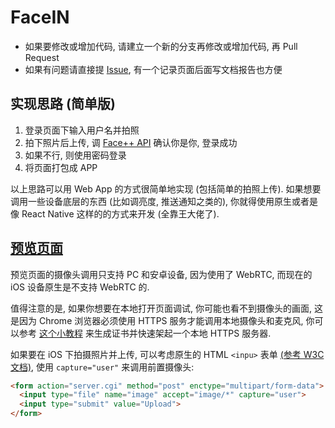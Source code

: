 # FaceIN

- 如果要修改或增加代码, 请建立一个新的分支再修改或增加代码, 再 Pull Request
- 如果有问题请直接提 [Issue](https://github.com/wsx-666/face-in/issues/new), 有一个记录页面后面写文档报告也方便 

## 实现思路 (简单版)

1. 登录页面下输入用户名并拍照
2. 拍下照片后上传, 调 [Face++ API](https://console.faceplusplus.com.cn/documents/4887579) 确认你是你, 登录成功
3. 如果不行, 则使用密码登录
4. 将页面打包成 APP

以上思路可以用 Web App 的方式很简单地实现 (包括简单的拍照上传). 如果想要调用一些设备底层的东西 (比如调亮度, 推送通知之类的), 你就得使用原生或者是像 React Native 这样的的方式来开发 (全靠王大佬了).

## [预览页面](https://wsx-666.github.io/face-in/index.html)

预览页面的摄像头调用只支持 PC 和安卓设备, 因为使用了 WebRTC, 而现在的 iOS 设备原生是不支持 WebRTC 的.

值得注意的是, 如果你想要在本地打开页面调试, 你可能也看不到摄像头的画面, 这是因为 Chrome 浏览器必须使用 HTTPS 服务才能调用本地摄像头和麦克风, 你可以参考 [这个小教程](https://yangbo.tech/2016/08/19/local-https-server-with-custom-domain-in-1-minute/) 来生成证书并快速架起一个本地 HTTPS 服务器.

如果要在 iOS 下拍摄照片并上传, 可以考虑原生的 HTML `<inpu>` 表单 [(参考 W3C 文档)](https://w3c.github.io/html-media-capture/), 使用 `capture="user"` 来调用前置摄像头:
```html
<form action="server.cgi" method="post" enctype="multipart/form-data">
  <input type="file" name="image" accept="image/*" capture="user">
  <input type="submit" value="Upload">
</form>
```
